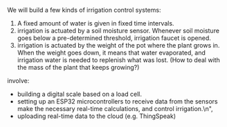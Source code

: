 



We will build a few kinds of irrigation control systems:
1. A fixed amount of water is given in fixed time intervals.
2. irrigation is actuated by a soil moisture sensor. Whenever soil moisture goes below a pre-determined threshold, irrigation faucet is opened.
3. irrigation is actuated by the weight of the pot where the plant grows in. When the weight goes down, it means that water evaporated, and irrigation water is needed to replenish what was lost. (How to deal with the mass of the plant that keeps growing?)

involve: 
* building a digital scale based on a load cell.
* setting up an ESP32 microcontrollers to receive data from the sensors make the necessary real-time calculations, and control irrigation.\n",
* uploading real-time data to the cloud (e.g. ThingSpeak)
